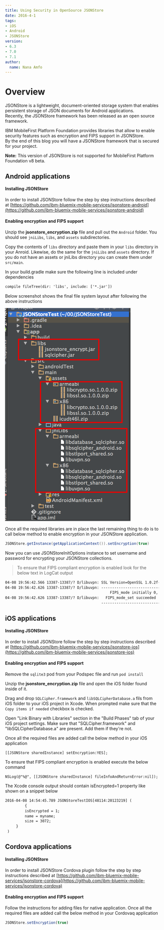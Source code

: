 ```yaml
---
title: Using Security in OpenSource JSONStore
date: 2016-4-1
tags:
- iOS
- Android
- JSONStore
version:
- 6.3
- 7.0
- 7.1
author:
  name: Nana Amfo
---
```




# Overview 
JSONStore is a lightweight, document-oriented storage system that enables persistent storage of JSON documents for Android applications.  
Recently, the JSONStore framework has been released as an open source framework.  

IBM MobileFirst Platform Foundation provides libraries that allow to enable security features such as encryption and FIPS support in JSONStore.  
By the end of this blog you will have a JSONStore framework that is secured for your project.

**Note:** This version of JSONStore is not supported for MobileFirst Platform Foundation v8 beta.

## Android applications

#### Installing JSONStore

In order to install JSONStore follow the step by step instructions described at [https://github.com/ibm-bluemix-mobile-services/jsonstore-android](https://github.com/ibm-bluemix-mobile-services/jsonstore-android)

#### Enabling encryption and FIPS support

Unzip the **jsonstore_encryption.zip** file and pull out the `Android` folder. You should see `jniLibs`, `libs`, and `assets` subdirectories. 

Copy the contents of `libs` directory and paste them in your `libs` directory in your Anroid. Likewise, do the same for the `jniLibs` and `assets` directory. If you do not have an assets or jniLibs directory you can create them under `src/main`. 

In your build.gradle make sure the following line is included under dependencies

```xml
compile fileTree(dir: 'libs', include: ['*.jar'])
```

Below screenshot shows the final file system layout after following the above instructions

![Enabling JSONStore](/assets/blog/2016-04-01-using-security-in-jsonstore/EnablingJsonStoreSecurityAndroidStudio.png)

Once all the required libraries are in place the last remaining thing to do is to call below method to enable encryption in your JSONStore application.

```java
JSONStore.getInstance(getApplicationContext()).setEncryption(true)
``` 
Now you can use JSONStoreInitOptions instance to set username and password for encrypting your JSONStore collections. 

> To ensure that FIPS compliant encryption is enabled look for the below text in LogCat output

```xml
04-08 19:56:42.566 13387-13387/? D/libuvpn: SSL Version=OpenSSL 1.0.2f-fips 28 Jan 2016
04-08 19:56:42.626 13387-13387/? D/libuvpn: --------------------------------------------------
												FIPS_mode initially 0, setting to 1
04-08 19:56:42.626 13387-13387/? D/libuvpn:   FIPS_mode_set succeeded
 											---------------------------------------------------
```

## iOS applications

#### Installing JSONStore

In order to install JSONStore follow the step by step instructions described at [https://github.com/ibm-bluemix-mobile-services/jsonstore-ios](https://github.com/ibm-bluemix-mobile-services/jsonstore-ios)

#### Enabling encryption and FIPS support

Remove the `sqlite3` pod from your Podspec file and run `pod install`

Unzip the **jsonstore_encryption.zip** file and open the iOS folder found inside of it. 

Drag and drop `SQLCipher.framework` and `libSQLCipherDatabase.a` fils from iOS folder to your iOS project in Xcode. When prompted make sure that the `Copy items if needed` checkbox is checked. 

Open "Link Binary with Libraries" section in the "Build Phases" tab of your iOS project settings. Make sure that "SQLCipher.framework" and "libSQLCipherDatabase.a" are present. Add them if they're not.

Once all the required files are added call the below method in your iOS application

```objc
[[JSONStore sharedInstance] setEncryption:YES];
```

To ensure that FIPS compliant encryption is enabled execute the below command

```objc
NSLog(@"%@", [[JSONStore sharedInstance] fileInfoAndReturnError:nil]);
```

The Xcode console output should contain isEncrypted=1 property like shown on a snippet below

```xml
2016-04-08 14:54:45.789 JSONStoreTestIOS[48114:20123219] (
         {
         isEncrypted = 1;
         name = myname;
         size = 3072;
     }
 )
```

## Cordova applications

#### Installing JSONStore

In order to install JSONStore Cordova plugin follow the step by step instructions described at [https://github.com/ibm-bluemix-mobile-services/jsonstore-cordova](https://github.com/ibm-bluemix-mobile-services/jsonstore-cordova)

#### Enabling encryption and FIPS support

Follow the instructions for adding files for native application. Once all the required files are added call the below method in your Cordovaq application

```javascript
JSONStore.setEncryption(true)
```
